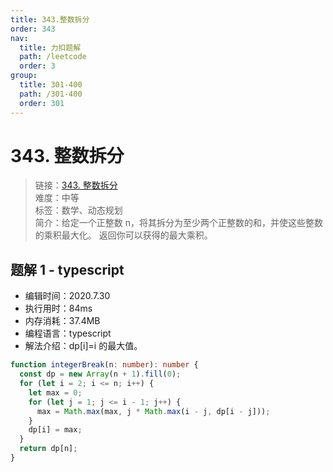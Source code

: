 ```yaml
---
title: 343.整数拆分
order: 343
nav:
  title: 力扣题解
  path: /leetcode
  order: 3
group:
  title: 301-400
  path: /301-400
  order: 301
---
```


# 343. 整数拆分

> 链接：[343. 整数拆分](https://leetcode-cn.com/problems/integer-break/)  
> 难度：中等  
> 标签：数学、动态规划  
> 简介：给定一个正整数 n，将其拆分为至少两个正整数的和，并使这些整数的乘积最大化。 返回你可以获得的最大乘积。

## 题解 1 - typescript

- 编辑时间：2020.7.30
- 执行用时：84ms
- 内存消耗：37.4MB
- 编程语言：typescript
- 解法介绍：dp[i]=i 的最大值。

```typescript
function integerBreak(n: number): number {
  const dp = new Array(n + 1).fill(0);
  for (let i = 2; i <= n; i++) {
    let max = 0;
    for (let j = 1; j <= i - 1; j++) {
      max = Math.max(max, j * Math.max(i - j, dp[i - j]));
    }
    dp[i] = max;
  }
  return dp[n];
}
```
